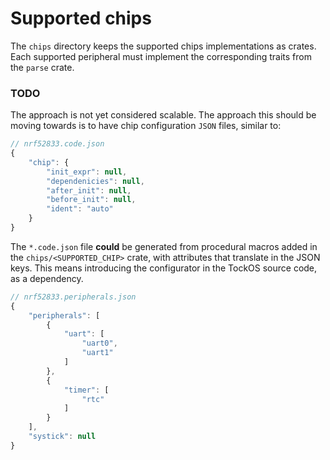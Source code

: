 Supported chips
==============

The `chips` directory keeps the supported chips implementations as crates. Each supported peripheral
must implement the corresponding traits from the `parse` crate.

### TODO 

The approach is not yet considered scalable. The approach this should be moving towards is to have
chip configuration `JSON` files, similar to:

```js
// nrf52833.code.json 
{
	"chip": {
		"init_expr": null,
		"dependenicies": null,
		"after_init": null,
		"before_init": null,
		"ident": "auto"
	}
}
```

The `*.code.json` file **could** be generated from procedural macros added in the `chips/<SUPPORTED_CHIP>` crate,
with attributes that translate in the JSON keys. This means introducing the configurator in the TockOS source code,
as a dependency.

```js
// nrf52833.peripherals.json 
{
    "peripherals": [
        {
            "uart": [
                "uart0",
                "uart1"
            ]
        },
		{
			"timer": [
				"rtc"
			]
		}
    ],
    "systick": null
}
```

